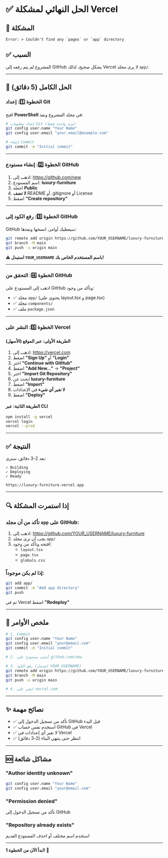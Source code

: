 # ✅ الحل النهائي لمشكلة Vercel

## 🎯 المشكلة
```
Error: > Couldn't find any `pages` or `app` directory
```

## ✅ السبب
المشروع لم يتم رفعه إلى GitHub بشكل صحيح، لذلك Vercel لا يرى مجلد `app/`.

---

## 🚀 الحل الكامل (5 دقائق)

### الخطوة 1️⃣: إعداد Git

افتح **PowerShell** في مجلد المشروع ونفذ:

```bash
# إعداد معلومات Git (مرة واحدة فقط)
git config user.name "Your Name"
git config user.email "your.email@example.com"

# إنشاء Commit
git commit -m "Initial commit"
```

---

### الخطوة 2️⃣: إنشاء مستودع GitHub

1. اذهب إلى: https://github.com/new
2. اسم المستودع: **luxury-furniture**
3. اجعله **Public**
4. **لا تضف** README أو .gitignore أو License
5. اضغط **"Create repository"**

---

### الخطوة 3️⃣: رفع الكود إلى GitHub

GitHub سيعطيك أوامر، انسخها ونفذها:

```bash
git remote add origin https://github.com/YOUR_USERNAME/luxury-furniture.git
git branch -M main
git push -u origin main
```

**⚠️ استبدل `YOUR_USERNAME` باسم المستخدم الخاص بك!**

---

### الخطوة 4️⃣: التحقق من GitHub

اذهب إلى المستودع على GitHub وتأكد من وجود:
- ✅ مجلد `app/` (يحتوي على layout.tsx و page.tsx)
- ✅ مجلد `components/`
- ✅ ملف `package.json`

---

### الخطوة 5️⃣: النشر على Vercel

#### الطريقة الأولى: عبر الموقع (الأسهل)

1. اذهب إلى: https://vercel.com
2. اضغط **"Sign Up"** أو **"Login"**
3. اختر **"Continue with GitHub"**
4. اضغط **"Add New..."** → **"Project"**
5. اختر **"Import Git Repository"**
6. ابحث عن **luxury-furniture**
7. اضغط **"Import"**
8. **لا تغير أي شيء** في الإعدادات
9. اضغط **"Deploy"**

#### الطريقة الثانية: عبر CLI

```bash
npm install -g vercel
vercel login
vercel --prod
```

---

## ✅ النتيجة

بعد 2-3 دقائق، سترى:

```
✓ Building
✓ Deploying
✓ Ready

https://luxury-furniture.vercel.app
```

---

## 🔍 إذا استمرت المشكلة

### تأكد من أن مجلد `app` على GitHub:

1. اذهب إلى: https://github.com/YOUR_USERNAME/luxury-furniture
2. يجب أن ترى مجلد `app/`
3. افتحه وتأكد من وجود:
   - `layout.tsx`
   - `page.tsx`
   - `globals.css`

### إذا لم يكن موجوداً:

```bash
git add app/
git commit -m "Add app directory"
git push
```

ثم في Vercel اضغط **"Redeploy"**

---

## 📝 ملخص الأوامر

```bash
# 1. Commit
git config user.name "Your Name"
git config user.email "your@email.com"
git commit -m "Initial commit"

# 2. أنشئ مستودع على github.com/new

# 3. رفع الكود (استبدل YOUR_USERNAME)
git remote add origin https://github.com/YOUR_USERNAME/luxury-furniture.git
git branch -M main
git push -u origin main

# 4. انشر على vercel.com
```

---

## ✨ نصائح مهمة

- ✅ تأكد من تسجيل الدخول إلى GitHub قبل البدء
- ✅ استخدم نفس حساب GitHub في Vercel
- ✅ لا تغير أي إعدادات في Vercel
- ✅ انتظر حتى ينتهي البناء (2-3 دقائق)

---

## 🆘 مشاكل شائعة

### "Author identity unknown"
```bash
git config user.name "Your Name"
git config user.email "your@email.com"
```

### "Permission denied"
تأكد من تسجيل الدخول إلى GitHub

### "Repository already exists"
استخدم اسم مختلف أو احذف المستودع القديم

---

**ابدأ الآن من الخطوة 1! 🚀**
